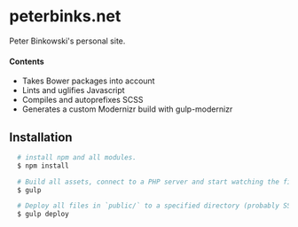 # peterbinks.net
Peter Binkowski's personal site.

#### Contents
- Takes Bower packages into account
- Lints and uglifies Javascript
- Compiles and autoprefixes SCSS
- Generates a custom Modernizr build with gulp-modernizr

## Installation
```bash
  # install npm and all modules.
  $ npm install

  # Build all assets, connect to a PHP server and start watching the files.
  $ gulp

  # Deploy all files in `public/` to a specified directory (probably SSH). Uses rsync.
  $ gulp deploy
```
